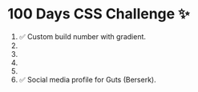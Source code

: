 # 100 Days CSS Challenge ✨

1. ✅ Custom build number with gradient.
2. 
3.
4.
5.
6. ✅ Social media profile for Guts (Berserk).
